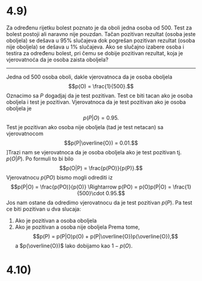 # 4.9)

Za određenu rijetku bolest poznato je da oboli jedna osoba od 500. Test za bolest postoji ali naravno nije pouzdan. Tačan pozitivan rezultat (osoba jeste oboljela) se dešava u 95% slučajeva dok pogrešan pozitivan rezultat (osoba nije oboljela) se dešava u 1% slučajeva. Ako se slučajno izabere osoba i testira za određenu bolest, pri čemu se dobije pozitivan rezultat, koja je vjerovatnoća da je osoba zaista oboljela?

---
Jedna od 500 osoba oboli, dakle vjerovatnoca da je osoba oboljela 
$$p(O) = \frac{1}{500}.$$
Oznacimo sa $P$ dogadjaj da je test pozitivan. Test ce biti tacan ako je osoba oboljela i test je pozitivan. Vjerovatnoca da je test pozitivan ako je osoba oboljela je
$$p(P|O) = 0.95.$$
Test je pozitivan ako osoba nije oboljela (tad je test netacan) sa vjerovatnocom
$$p(P|\overline{O}) = 0.01.$$]Trazi nam se vjerovatnoca da je osoba oboljela ako je test pozitivan tj. $p(O|P)$. Po formuli to bi bilo
$$p(O|P) = \frac{p(PO)}{p(P)}.$$
Vjerovatnocu $p(PO)$ bismo mogli odrediti iz
$$p(P|O) = \frac{p(PO)}{p(O)} \Rightarrow p(PO) = p(O)p(P|O) = \frac{1}{500}\cdot 0.95.$$
Jos nam ostane da odredimo vjerovatnocu da je test pozitivan $p(P)$. Pa test ce biti pozitivan u dva slucaja:
1. Ako je pozitivan a osoba oboljela 
2. Ako je pozitivan a osoba nije oboljela
Prema tome,
$$p(P) = p(P|O)p(O) + p(P|\overline{O})p(\overline{O}),$$
a $p(\overline{O})$ lako dobijamo kao $1-p(O).$

# 4.10)

